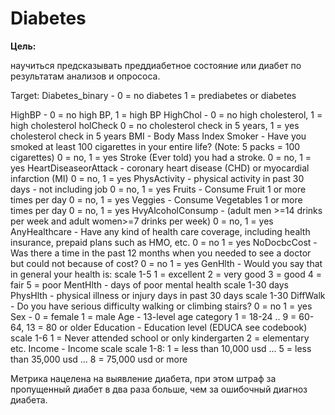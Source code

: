 # Diabetes

__Цель:__

научиться предсказывать преддиабетное состояние или диабет по результатам анализов и опрососа.

Target: Diabetes_binary - 0 = no diabetes 1 = prediabetes or diabetes

HighBP - 0 = no high BP, 1 = high BP
HighChol - 0 = no high cholesterol, 1 = high cholesterol
holCheck 0 = no cholesterol check in 5 years, 1 = yes cholesterol check in 5 years
BMI - Body Mass Index
Smoker - Have you smoked at least 100 cigarettes in your entire life? (Note: 5 packs = 100 cigarettes) 0 = no, 1 = yes
Stroke (Ever told) you had a stroke. 0 = no, 1 = yes
HeartDiseaseorAttack - coronary heart disease (CHD) or myocardial infarction (MI) 0 = no, 1 = yes
PhysActivity - physical activity in past 30 days - not including job 0 = no, 1 = yes
Fruits - Consume Fruit 1 or more times per day 0 = no, 1 = yes
Veggies - Consume Vegetables 1 or more times per day 0 = no, 1 = yes
HvyAlcoholConsump - (adult men >=14 drinks per week and adult women>=7 drinks per week) 0 = no, 1 = yes
AnyHealthcare - Have any kind of health care coverage, including health insurance, prepaid plans such as HMO, etc. 0 = no 1 = yes
NoDocbcCost - Was there a time in the past 12 months when you needed to see a doctor but could not because of cost? 0 = no 1 = yes
GenHlth - Would you say that in general your health is: scale 1-5 1 = excellent 2 = very good 3 = good 4 = fair 5 = poor
MentHlth - days of poor mental health scale 1-30 days
PhysHlth - physical illness or injury days in past 30 days scale 1-30
DiffWalk - Do you have serious difficulty walking or climbing stairs? 0 = no 1 = yes
Sex - 0 = female 1 = male
Age - 13-level age category 1 = 18-24 .. 9 = 60-64, 13 = 80 or older
Education - Education level (EDUCA see codebook) scale 1-6 1 = Never attended school or only kindergarten 2 = elementary etc.
Income - Income scale scale 1-8: 1 = less than 10,000 usd ... 5 = less than 35,000 usd ... 8 = 75,000 usd or more

Метрика нацелена на выявление диабета, при этом штраф за пропущенный диабет в два раза больше, чем за ошибочный диагноз диабета.


